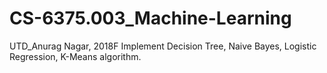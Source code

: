 # CS-6375.003_Machine-Learning
UTD_Anurag Nagar, 2018F
Implement Decision Tree, Naive Bayes, Logistic Regression, K-Means algorithm.
